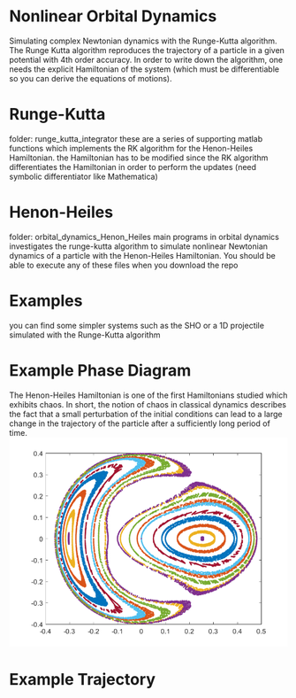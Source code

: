 # Nonlinear Orbital Dynamics
Simulating complex Newtonian dynamics with the Runge-Kutta algorithm. The Runge Kutta algorithm reproduces the trajectory of a particle in a given potential with 4th order accuracy. In order to write down the algorithm, one needs the explicit Hamiltonian of the system (which must be differentiable so you can derive the equations of motions).

# Runge-Kutta
folder: runge_kutta_integrator
these are a series of supporting matlab functions which implements the RK algorithm for the Henon-Heiles Hamiltonian.
the Hamiltonian has to be modified since the RK algorithm differentiates the Hamiltonian in order to perform the updates
(need symbolic differentiator like Mathematica)

# Henon-Heiles
folder: orbital_dynamics_Henon_Heiles
main programs in orbital dynamics investigates the runge-kutta algorithm to simulate nonlinear Newtonian dynamics of a particle with the Henon-Heiles Hamiltonian. You should be able to execute any of these files when you download the repo

# Examples
you can find some simpler systems such as the SHO or a 1D projectile simulated with the Runge-Kutta algorithm

# Example Phase Diagram
The Henon-Heiles Hamiltonian is one of the first Hamiltonians studied which exhibits chaos. In short, the notion of chaos in classical dynamics describes the fact that a small perturbation of the initial conditions can lead to a large change in the trajectory of the particle after a sufficiently long period of time.
<br>
![](example_figs/E_0.083_phase_diagram.png?raw=true)

# Example Trajectory
